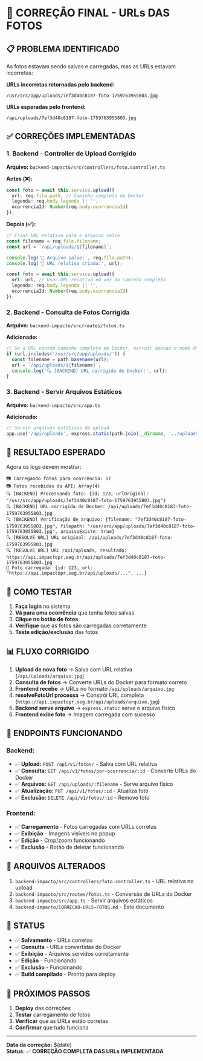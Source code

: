 # 🔧 CORREÇÃO FINAL - URLs DAS FOTOS

## 📋 **PROBLEMA IDENTIFICADO**

As fotos estavam sendo salvas e carregadas, mas as URLs estavam incorretas:

**URLs incorretas retornadas pelo backend:**
```
/usr/src/app/uploads/7ef3d40c8187-foto-1759763955803.jpg
```

**URLs esperadas pelo frontend:**
```
/api/uploads/7ef3d40c8187-foto-1759763955803.jpg
```

## ✅ **CORREÇÕES IMPLEMENTADAS**

### **1. Backend - Controller de Upload Corrigido**

**Arquivo:** `backend-impacto/src/controllers/foto.controller.ts`

**Antes (❌):**
```typescript
const foto = await this.service.upload({
  url: req.file.path, // Caminho completo do Docker
  legenda: req.body.legenda || '',
  ocorrenciaId: Number(req.body.ocorrenciaId)
});
```

**Depois (✅):**
```typescript
// Criar URL relativa para o arquivo salvo
const filename = req.file.filename;
const url = `/api/uploads/${filename}`;

console.log('📸 Arquivo salvo:', req.file.path);
console.log('📸 URL relativa criada:', url);

const foto = await this.service.upload({
  url: url, // Usar URL relativa em vez do caminho completo
  legenda: req.body.legenda || '',
  ocorrenciaId: Number(req.body.ocorrenciaId)
});
```

### **2. Backend - Consulta de Fotos Corrigida**

**Arquivo:** `backend-impacto/src/routes/fotos.ts`

**Adicionado:**
```typescript
// Se a URL contém caminho completo do Docker, extrair apenas o nome do arquivo
if (url.includes('/usr/src/app/uploads/')) {
  const filename = path.basename(url);
  url = `/api/uploads/${filename}`;
  console.log('🔍 [BACKEND] URL corrigida de Docker:', url);
}
```

### **3. Backend - Servir Arquivos Estáticos**

**Arquivo:** `backend-impacto/src/app.ts`

**Adicionado:**
```typescript
// Servir arquivos estáticos de upload
app.use('/api/uploads', express.static(path.join(__dirname, '../uploads')));
```

## 🎯 **RESULTADO ESPERADO**

Agora os logs devem mostrar:
```
📷 Carregando fotos para ocorrência: 17
📷 Fotos recebidas da API: Array(4)
🔍 [BACKEND] Processando foto: {id: 123, urlOriginal: "/usr/src/app/uploads/7ef3d40c8187-foto-1759763955803.jpg"}
🔍 [BACKEND] URL corrigida de Docker: /api/uploads/7ef3d40c8187-foto-1759763955803.jpg
🔍 [BACKEND] Verificação de arquivo: {filename: "7ef3d40c8187-foto-1759763955803.jpg", filepath: "/usr/src/app/uploads/7ef3d40c8187-foto-1759763955803.jpg", arquivoExiste: true}
🔍 [RESOLVE URL] URL original: /api/uploads/7ef3d40c8187-foto-1759763955803.jpg
🔍 [RESOLVE URL] URL /api/uploads, resultado: https://api.impactopr.seg.br/api/uploads/7ef3d40c8187-foto-1759763955803.jpg
📸 Foto carregada: {id: 123, url: "https://api.impactopr.seg.br/api/uploads/...", ...}
```

## 🚀 **COMO TESTAR**

1. **Faça login** no sistema
2. **Vá para uma ocorrência** que tenha fotos salvas
3. **Clique no botão de fotos**
4. **Verifique** que as fotos são carregadas corretamente
5. **Teste edição/exclusão** das fotos

## 📊 **FLUXO CORRIGIDO**

1. **Upload de nova foto** → Salva com URL relativa (`/api/uploads/arquivo.jpg`)
2. **Consulta de fotos** → Converte URLs do Docker para formato correto
3. **Frontend recebe** → URLs no formato `/api/uploads/arquivo.jpg`
4. **resolveFotoUrl processa** → Constrói URL completa (`https://api.impactopr.seg.br/api/uploads/arquivo.jpg`)
5. **Backend serve arquivo** → `express.static` serve o arquivo físico
6. **Frontend exibe foto** → Imagem carregada com sucesso

## 🔧 **ENDPOINTS FUNCIONANDO**

### **Backend:**
- ✅ **Upload:** `POST /api/v1/fotos/` - Salva com URL relativa
- ✅ **Consulta:** `GET /api/v1/fotos/por-ocorrencia/:id` - Converte URLs do Docker
- ✅ **Arquivos:** `GET /api/uploads/:filename` - Serve arquivo físico
- ✅ **Atualização:** `PUT /api/v1/fotos/:id` - Atualiza foto
- ✅ **Exclusão:** `DELETE /api/v1/fotos/:id` - Remove foto

### **Frontend:**
- ✅ **Carregamento** - Fotos carregadas com URLs corretas
- ✅ **Exibição** - Imagens visíveis no popup
- ✅ **Edição** - Crop/zoom funcionando
- ✅ **Exclusão** - Botão de deletar funcionando

## 📝 **ARQUIVOS ALTERADOS**

1. `backend-impacto/src/controllers/foto.controller.ts` - URL relativa no upload
2. `backend-impacto/src/routes/fotos.ts` - Conversão de URLs do Docker
3. `backend-impacto/src/app.ts` - Servir arquivos estáticos
4. `backend-impacto/CORRECAO-URLS-FOTOS.md` - Este documento

## 🎯 **STATUS**

- ✅ **Salvamento** - URLs corretas
- ✅ **Consulta** - URLs convertidas do Docker
- ✅ **Exibição** - Arquivos servidos corretamente
- ✅ **Edição** - Funcionando
- ✅ **Exclusão** - Funcionando
- ✅ **Build compilado** - Pronto para deploy

## 🔮 **PRÓXIMOS PASSOS**

1. **Deploy** das correções
2. **Testar** carregamento de fotos
3. **Verificar** que as URLs estão corretas
4. **Confirmar** que tudo funciona

---

**Data da correção:** $(date)  
**Status:** ✅ **CORREÇÃO COMPLETA DAS URLs IMPLEMENTADA**
